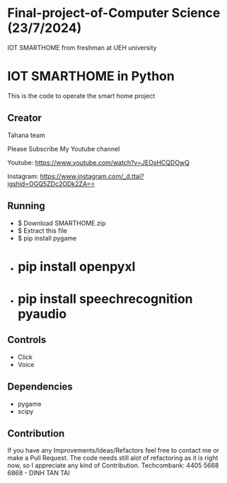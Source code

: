 # Final-project-of-Computer Science (23/7/2024)
IOT SMARTHOME from freshman at UEH university
# IOT SMARTHOME in Python 
This is the code to operate the smart home project

## Creator

Tahana team

Please Subscribe My Youtube channel

Youtube: https://www.youtube.com/watch?v=JEOsHCQDOwQ

Instagram: https://www.instagram.com/_d.ttai?igshid=OGQ5ZDc2ODk2ZA==

## Running

* $ Download SMARTHOME.zip
* $ Extract this file
* $ pip install pygame
* # pip install openpyxl
* # pip install speechrecognition pyaudio

## Controls

* Click
* Voice


## Dependencies	
* pygame	
* scipy	

## Contribution

If you have any Improvements/Ideas/Refactors feel free to contact me or make a Pull Request.
The code needs still alot of refactoring as it is right now, so I appreciate any kind of Contribution.
Techcombank: 4405 5668 6868 - DINH TAN TAI
